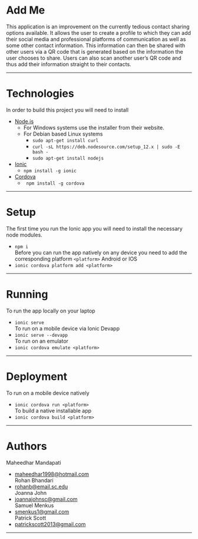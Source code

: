 # Add Me
This application is an improvement on the currently tedious contact sharing options available. It allows the user to create a profile to which they can add their social media and professional platforms of communication as well as some other contact information. This information can then be shared with other users via a QR code that is generated based on the information the user chooses to share. Users can also scan another user’s QR code and thus add their information straight to their contacts.
***
# Technologies
In order to build this project you will need to install  
* [Node.js](https://nodejs.org/en/)
   * For Windows systems use the installer from their website.
   * For Debian based Linux systems
      * ```sudo apt-get install curl```
      * ```curl -sL https://deb.nodesource.com/setup_12.x | sudo -E bash -```
      * ```sudo apt-get install nodejs```
* [Ionic](https://ionicframework.com)
   * ```npm install -g ionic```
* [Cordova](https://cordova.apache.org)
   * ``` npm install -g cordova```
***
# Setup
The first time you run the Ionic app you will need to install the necessary node modules.  
* ```npm i```  
Before you can run the app natively on any device you need to add the corresponding platform ```<platform>``` Android or IOS
* ```ionic cordova platform add <platform>```
***
# Running
To run the app locally on your laptop
* ```ionic serve```  
To run on a mobile device via Ionic Devapp
* ```ionic serve --devapp```  
To run on an emulator
* ```ionic cordova emulate <platform>```
***
# Deployment
To run on a mobile device natively
* ```ionic cordova run <platform>```  
To build a native installable app
* ```ionic cordova build <platform>```
***
# Authors
Maheedhar Mandapati  
* maheedhar1998@hotmail.com  
Rohan Bhandari  
* rohanb@email.sc.edu  
Joanna John  
* joannajohnsc@gmail.com  
Samuel Menkus  
* smenkus1@gmail.com  
Patrick Scott  
* patrickscott2013@gmail.com
***
